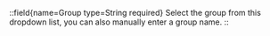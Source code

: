 ::field{name=Group type=String required}
Select the group from this dropdown list, you can also manually enter a group name.
::